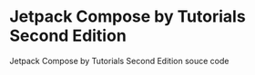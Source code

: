 # Jetpack Compose by Tutorials Second Edition
Jetpack Compose by Tutorials Second Edition souce code
